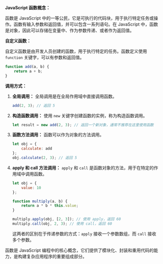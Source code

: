 **JavaScript 函数概念：**

函数是 JavaScript 中的一等公民，它是可执行的代码块，用于执行特定任务或操作。函数有输入参数和返回值，并可以包含一系列语句。在 JavaScript 中，函数是对象，因此可以存储在变量中、作为参数传递、或者作为返回值。

**自定义函数：**

自定义函数是由开发人员创建的函数，用于执行特定的任务。函数定义使用 `function` 关键字，可以有参数和返回值。

```javascript
function add(a, b) {
    return a + b;
}
```

**调用方式：**

1. **全局调用：**
   全局调用是在全局作用域中直接调用函数。

   ```javascript
   add(2, 3); // 返回 5
   ```

2. **构造函数调用：**
   使用 `new` 关键字创建函数的实例，称为构造函数调用。

   ```javascript
   let result = new add(2, 3); // 返回一个新对象，通常不推荐在这里使用函数
   ```

3. **函数方法调用：**
   函数可以作为对象的方法调用。

   ```javascript
   let obj = {
       calculate: add
   };
   obj.calculate(2, 3); // 返回 5
   ```

4. **apply 和 call 方法调用：**
   `apply` 和 `call` 是函数对象的方法，用于在特定的作用域中调用函数。

   ```javascript
   let obj = {
       value: 10
   };

   function multiply(a, b) {
       return a * b * this.value;
   }

   multiply.apply(obj, [2, 3]); // 使用 apply，返回 60
   multiply.call(obj, 2, 3); // 使用 call，返回 60
   ```

   这两者的区别在于传递参数的方式：`apply` 接收一个参数数组，而 `call` 接收多个参数。

函数是 JavaScript 编程中的核心概念，它们提供了模块化、封装和重用代码的能力，是构建复杂应用程序的重要组成部分。
